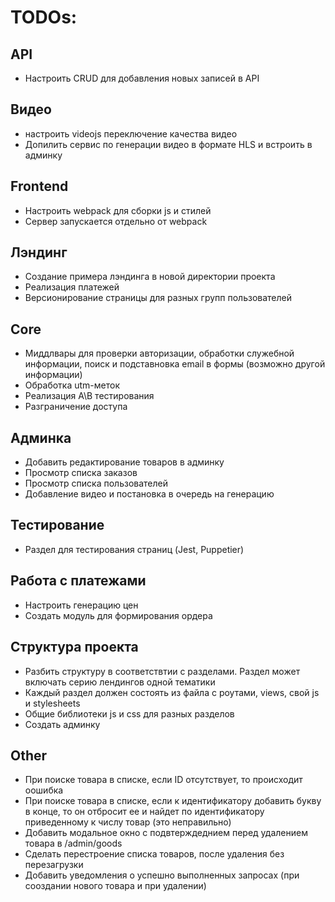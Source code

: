 # TODOs:

## API
- Настроить CRUD для добавления новых записей в API

## Видео
- настроить videojs переключение качества видео
- Допилить сервис по генерации видео в формате HLS и встроить в админку

## Frontend
- Настроить webpack для сборки js и стилей
- Сервер запускается отдельно от webpack

## Лэндинг
- Создание примера лэндинга в новой директории проекта
- Реализация платежей
- Версионирование страницы для разных групп пользователей

## Core
- Миддлвары для проверки авторизации, обработки служебной информации, поиск и подставновка email в формы (возможно другой информации)
- Обработка utm-меток
- Реализация A\B тестирования
- Разграничение доступа

## Админка
- Добавить редактирование товаров в админку
- Просмотр списка заказов
- Просмотр списка пользователей
- Добавление видео и постановка в очередь на генерацию

## Тестирование
- Раздел для тестирования страниц (Jest, Puppetier)

## Работа с платежами
- Настроить генерацию цен
- Создать модуль для формирования ордера

## Структура проекта
- Разбить структуру в соответствтии с разделами. Раздел может включать серию лендингов одной тематики
- Каждый раздел должен состоять из файла с роутами, views, свой js и stylesheets
- Общие библиотеки js и css для разных разделов
- Создать админку

## Other
- При поиске товара в списке, если ID отсутствует, то происходит оошибка
- При поиске товара в списке, если к идентификатору добавить букву в конце, то он отбросит ее и найдет по идентификатору приведенному к числу товар (это неправильно)
- Добавить модальное окно с подвтерждеднием перед удалением товара в /admin/goods
- Сделать перестроение списка товаров, после удаления без перезагрузки
- Добавить уведомления о успешно выполненных запросах (при сооздании нового товара и при удалении)